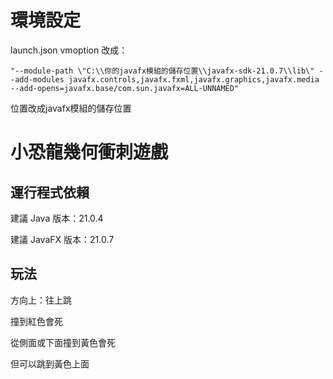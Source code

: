 # 環境設定
launch.json vmoption 改成：
```
"--module-path \"C:\\你的javafx模組的儲存位置\\javafx-sdk-21.0.7\\lib\" --add-modules javafx.controls,javafx.fxml,javafx.graphics,javafx.media --add-opens=javafx.base/com.sun.javafx=ALL-UNNAMED"
```
位置改成javafx模組的儲存位置

# 小恐龍幾何衝刺遊戲

## 運行程式依賴

建議 Java 版本：21.0.4

建議 JavaFX 版本：21.0.7

## 玩法

方向上：往上跳

撞到紅色會死

從側面或下面撞到黃色會死

但可以跳到黃色上面
